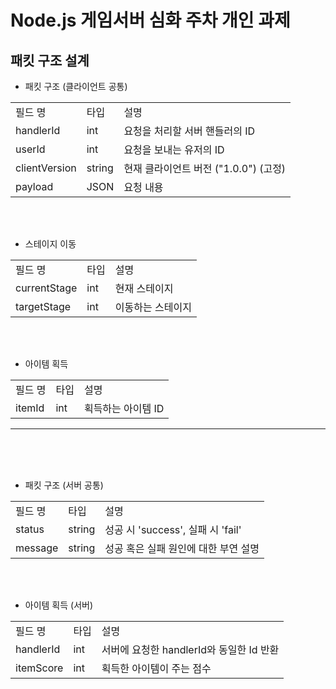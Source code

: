 # Node.js 게임서버 심화 주차 개인 과제

## 패킷 구조 설계

- 패킷 구조 (클라이언트 공통)

<table>
<tr>
<td>필드 명</td>
<td>타입</td>
<td>설명</td>
</tr>

<tr>
<td>handlerId</td>
<td>int</td>
<td>요청을 처리할 서버 핸들러의 ID</td>
</tr>

<tr>
<td>userId</td>
<td>int</td>
<td>요청을 보내는 유저의 ID</td>
</tr>

<tr>
<td>clientVersion</td>
<td>string</td>
<td>현재 클라이언트 버전 ("1.0.0") (고정)</td>
</tr>

<tr>
<td>payload</td>
<td>JSON</td>
<td>요청 내용</td>
</tr>
</table>

<br>
<br>

- 스테이지 이동

<table>
<tr>
<td>필드 명</td>
<td>타입</td>
<td>설명</td>
</tr>

<tr>
<td>currentStage</td>
<td>int</td>
<td>현재 스테이지</td>
</tr>

<tr>
<td>targetStage</td>
<td>int</td>
<td>이동하는 스테이지</td>
</tr>
</table>

<br>
<br>

- 아이템 획득

<table>
<tr>
<td>필드 명</td>
<td>타입</td>
<td>설명</td>
</tr>

<tr>
<td>itemId</td>
<td>int</td>
<td>획득하는 아이템 ID</td>
</tr>
</table>

---

<br>
<br>
<br>

- 패킷 구조 (서버 공통)

<table>
<tr>
<td>필드 명</td>
<td>타입</td>
<td>설명</td>
</tr>

<tr>
<td>status</td>
<td>string</td>
<td>성공 시 'success', 실패 시 'fail'</td>
</tr>

<tr>
<td>message</td>
<td>string</td>
<td>성공 혹은 실패 원인에 대한 부연 설명</td>
</tr>

</table>

<br>
<br>

- 아이템 획득 (서버)

<table>
<tr>
<td>필드 명</td>
<td>타입</td>
<td>설명</td>
</tr>

<tr>
<td>handlerId</td>
<td>int</td>
<td>서버에 요청한 handlerId와 동일한 Id 반환</td>
</tr>

<tr>
<td>itemScore</td>
<td>int</td>
<td>획득한 아이템이 주는 점수</td>
</tr>

</table>

